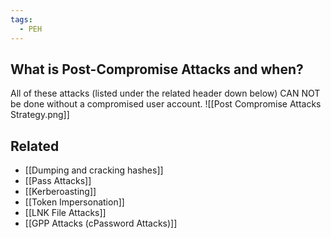 ```yaml
---
tags:
  - PEH
---
```

## What is Post-Compromise Attacks and when?
All of these attacks (listed under the related header down below) CAN NOT be done without a compromised user account.
![[Post Compromise Attacks Strategy.png]]
## Related
- [[Dumping and cracking hashes]]
- [[Pass Attacks]]
- [[Kerberoasting]]
- [[Token Impersonation]]
- [[LNK File Attacks]]
- [[GPP Attacks (cPassword Attacks)]]